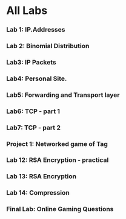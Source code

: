 # All Labs 
### Lab 1: IP.Addresses
### Lab 2: Binomial Distribution
### Lab3: IP Packets
### Lab4: Personal Site.
### Lab5: Forwarding and Transport layer
### Lab6: TCP - part 1
### Lab7: TCP - part 2
### Project 1: Networked game of Tag
### Lab 12: RSA Encryption - practical 
### Lab 13: RSA Encryption
### Lab 14: Compression
### Final Lab: Online Gaming Questions 
